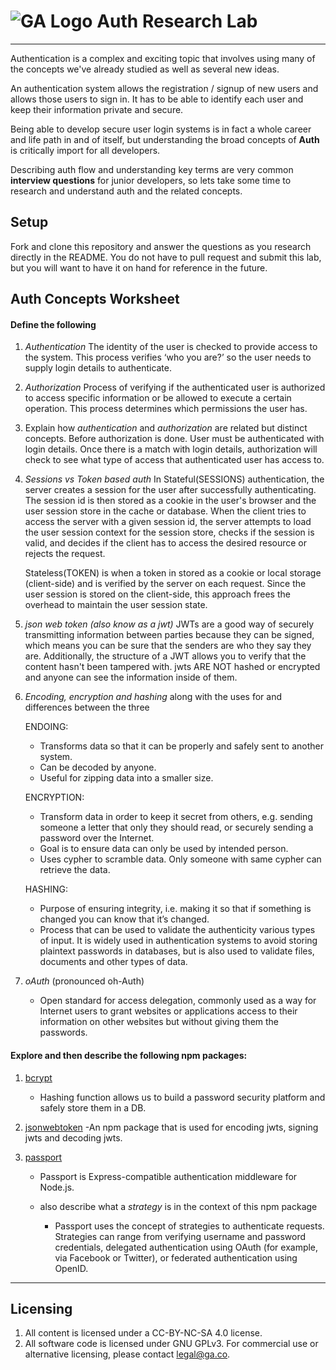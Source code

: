 # ![GA Logo](https://ga-dash.s3.amazonaws.com/production/assets/logo-9f88ae6c9c3871690e33280fcf557f33.png) Auth Research Lab

---

Authentication is a complex and exciting topic that involves using many of the concepts we've already studied as well as several new ideas.

An authentication system allows the registration / signup of new users and allows those users to sign in. It has to be able to identify each user and keep their information private and secure.

Being able to develop secure user login systems is in fact a whole career and life path in and of itself, but understanding the broad concepts of **Auth** is critically import for all developers.

Describing auth flow and understanding key terms are very common **interview questions** for junior developers, so lets take some time to research and understand auth and the related concepts.

## Setup

Fork and clone this repository and answer the questions as you research directly in the README. You do not have to pull request and submit this lab, but you will want to have it on hand for reference in the future.

## Auth Concepts Worksheet

#### Define the following

1. _Authentication_
   The identity of the user is checked to provide access to the system. This process verifies ‘who you are?’ so the user needs to supply login details to authenticate.

2. _Authorization_
   Process of verifying if the authenticated user is authorized to access specific information or be allowed to execute a certain operation. This process determines which permissions the user has.

3. Explain how _authentication_ and _authorization_ are related but distinct concepts.
   Before authorization is done. User must be authenticated with login details. Once there is a match with login details, authorization will check to see what type of access that authenticated user has access to.

4. _Sessions vs Token based auth_
   In Stateful(SESSIONS) authentication, the server creates a session for the user after successfully authenticating. The session id is then stored as a cookie in the user's browser and the user session store in the cache or database. When the client tries to access the server with a given session id, the server attempts to load the user session context for the session store, checks if the session is valid, and decides if the client has to access the desired resource or rejects the request.

   Stateless(TOKEN) is when a token in stored as a cookie or local storage (client-side) and is verified by the server on each request. Since the user session is stored on the client-side, this approach frees the overhead to maintain the user session state.

5. _json web token (also know as a jwt)_
   JWTs are a good way of securely transmitting information between parties because they can be signed, which means you can be sure that the senders are who they say they are. Additionally, the structure of a JWT allows you to verify that the content hasn't been tampered with. jwts ARE NOT hashed or encrypted and anyone can see the information inside of them.

6. _Encoding, encryption and hashing_ along with the uses for and differences between the three

   ENDOING:

   - Transforms data so that it can be properly and safely sent to another system.
   - Can be decoded by anyone.
   - Useful for zipping data into a smaller size.

   ENCRYPTION:

   - Transform data in order to keep it secret from others, e.g. sending someone a letter that only they should read, or securely sending a password over the Internet.
   - Goal is to ensure data can only be used by intended person.
   - Uses cypher to scramble data. Only someone with same cypher can retrieve the data.

   HASHING:

   - Purpose of ensuring integrity, i.e. making it so that if something is changed you can know that it’s changed.
   - Process that can be used to validate the authenticity various types of input. It is widely used in authentication systems to avoid storing plaintext passwords in databases, but is also used to validate files, documents and other types of data.

7. _oAuth_ (pronounced oh-Auth)
   - Open standard for access delegation, commonly used as a way for Internet users to grant websites or applications access to their information on other websites but without giving them the passwords.

#### Explore and then describe the following npm packages:

1. [bcrypt](https://www.npmjs.com/package/bcrypt)

   - Hashing function allows us to build a password security platform and safely store them in a DB.

2. [jsonwebtoken](https://www.npmjs.com/package/jsonwebtoken)
   -An npm package that is used for encoding jwts, signing jwts and decoding jwts.

3. [passport](https://www.npmjs.com/package/passport)

   - Passport is Express-compatible authentication middleware for Node.js.

   - also describe what a _strategy_ is in the context of this npm package
     - Passport uses the concept of strategies to authenticate requests. Strategies can range from verifying username and password credentials, delegated authentication using OAuth (for example, via Facebook or Twitter), or federated authentication using OpenID.

---

## Licensing

1. All content is licensed under a CC-BY-NC-SA 4.0 license.
2. All software code is licensed under GNU GPLv3. For commercial use or alternative licensing, please contact legal@ga.co.
